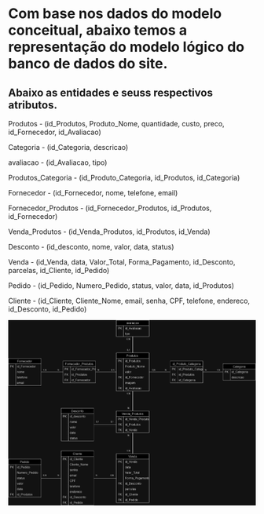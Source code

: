 # Com base nos dados do modelo conceitual, abaixo temos a representação do modelo lógico do banco de dados do site.

## Abaixo as entidades e seuss respectivos atributos.

Produtos - (id_Produtos, Produto_Nome, quantidade, custo, preco, id_Fornecedor, id_Avaliacao)

Categoria - (id_Categoria, descricao)

avaliacao - (id_Avaliacao, tipo)

Produtos_Categoria - (id_Produto_Categoria, id_Produtos, id_Categoria)

Fornecedor - (id_Fornecedor, nome, telefone, email)

Fornecedor_Produtos - (id_Fornecedor_Produtos, id_Produtos, id_Fornecedor)

Venda_Produtos - (id_Venda_Produtos, id_Produtos, id_Venda)

Desconto - (id_desconto, nome, valor, data, status)

Venda - (id_Venda, data, Valor_Total, Forma_Pagamento, id_Desconto, parcelas, id_Cliente, id_Pedido)

Pedido - (id_Pedido, Numero_Pedido, status, valor, data, id_Produtos)

Cliente - (id_Cliente, Cliente_Nome, email, senha, CPF, telefone, endereco, id_Desconto, id_Pedido)

![Modelo Logico](https://github.com/uni9weslley/projeto_felipe/blob/main/Modelagem%20de%20dados/Modelo%20logico/logica.drawio.png)
